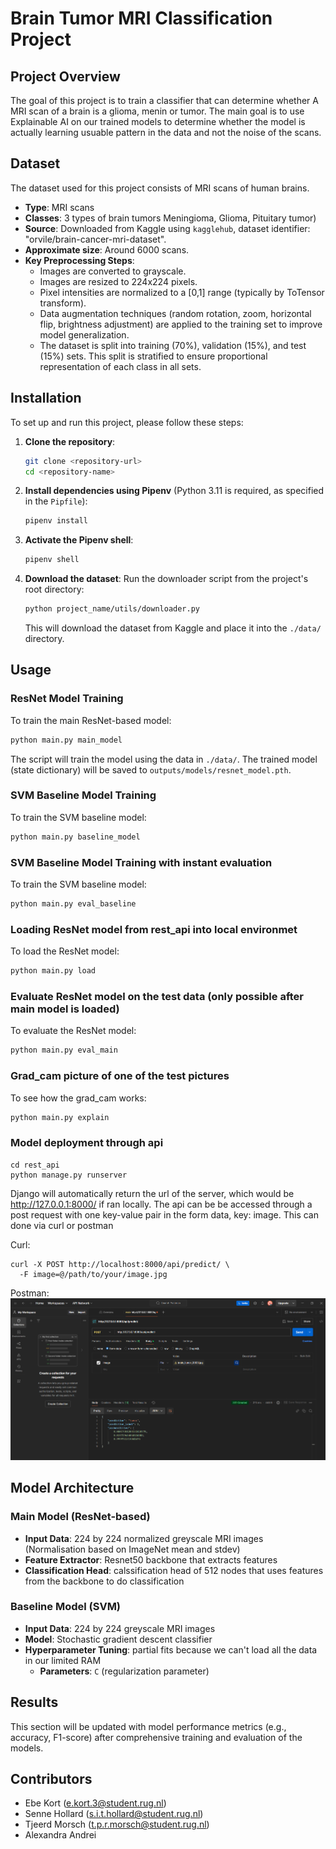 # Brain Tumor MRI Classification Project

## Project Overview

The goal of this project is to train a classifier that can determine whether A MRI scan of a brain is a glioma, menin or tumor. The main goal is to use Explainable AI on our trained models to determine whether the model is actually learning usuable pattern in the data and not the noise of the scans.

## Dataset

The dataset used for this project consists of MRI scans of human brains.

*   **Type**: MRI scans
*   **Classes**: 3 types of brain tumors Meningioma, Glioma, Pituitary tumor)
*   **Source**: Downloaded from Kaggle using `kagglehub`, dataset identifier: "orvile/brain-cancer-mri-dataset".
*   **Approximate size**: Around 6000 scans.
*   **Key Preprocessing Steps**:
    *   Images are converted to grayscale.
    *   Images are resized to 224x224 pixels.
    *   Pixel intensities are normalized to a [0,1] range (typically by ToTensor transform).
    *   Data augmentation techniques (random rotation, zoom, horizontal flip, brightness adjustment) are applied to the training set to improve model generalization.
    *   The dataset is split into training (70%), validation (15%), and test (15%) sets. This split is stratified to ensure proportional representation of each class in all sets.

## Installation

To set up and run this project, please follow these steps:

1.  **Clone the repository**:
    ```bash
    git clone <repository-url>
    cd <repository-name>
    ```

2.  **Install dependencies using Pipenv** (Python 3.11 is required, as specified in the `Pipfile`):
    ```bash
    pipenv install
    ```

3.  **Activate the Pipenv shell**:
    ```bash
    pipenv shell
    ```

4.  **Download the dataset**:
    Run the downloader script from the project's root directory:
    ```bash
    python project_name/utils/downloader.py
    ```
    This will download the dataset from Kaggle and place it into the `./data/` directory.

## Usage

### ResNet Model Training

To train the main ResNet-based model:

```bash
python main.py main_model
```

The script will train the model using the data in `./data/`. The trained model (state dictionary) will be saved to `outputs/models/resnet_model.pth`.

### SVM Baseline Model Training

To train the SVM baseline model:

```bash
python main.py baseline_model
```

### SVM Baseline Model Training with instant evaluation

To train the SVM baseline model:

```bash
python main.py eval_baseline
```

### Loading ResNet model from rest_api into local environmet

To load the ResNet model:

```bash
python main.py load
```

### Evaluate ResNet model on the test data (only possible after main model is loaded)

To evaluate the ResNet model:

```bash
python main.py eval_main
```

### Grad_cam picture of one of the test pictures

To see how the grad_cam works:

```bash
python main.py explain
```

### Model deployment through api
```
cd rest_api
python manage.py runserver
```

Django will automatically return the url of the server, which would be http://127.0.0.1:8000/ if ran locally. The api can be be accessed through a post request with one key-value pair in the form data, key: image. This can done via curl or postman

Curl:
```
curl -X POST http://localhost:8000/api/predict/ \
  -F image=@/path/to/your/image.jpg
```

Postman:
![Picture showing how to use API through postman](screen.png)


## Model Architecture

### Main Model (ResNet-based)

*   **Input Data**: 224 by 224 normalized greyscale MRI images (Normalisation based on ImageNet mean and stdev)
*   **Feature Extractor**: Resnet50 backbone that extracts features
*   **Classification Head**: calssification head of 512 nodes that uses features from the backbone to do classification
### Baseline Model (SVM)

*   **Input Data**: 224 by 224 greyscale MRI images
*   **Model**: Stochastic gradient descent classifier
*   **Hyperparameter Tuning**: partial fits because we can't load all the data in our limited RAM
    *   **Parameters**: `C` (regularization parameter) 


## Results

This section will be updated with model performance metrics (e.g., accuracy, F1-score) after comprehensive training and evaluation of the models.

## Contributors

*   Ebe Kort (e.kort.3@student.rug.nl)
*   Senne Hollard (s.i.t.hollard@student.rug.nl)
*   Tjeerd Morsch (t.p.r.morsch@student.rug.nl)
*   Alexandra Andrei
